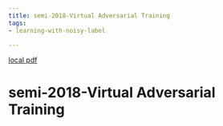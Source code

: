```yaml
---
title: semi-2018-Virtual Adversarial Training
tags:
- learning-with-noisy-label

---
```


[local pdf](../../../pdfs/semi-2018-Virtual%20Adversarial%20Training.pdf)

# semi-2018-Virtual Adversarial Training
